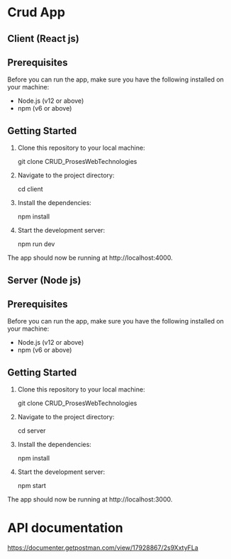# Crud App

## Client (React js)

## Prerequisites

Before you can run the app, make sure you have the following installed on your machine:

- Node.js (v12 or above)
- npm (v6 or above)

## Getting Started

1. Clone this repository to your local machine:

   git clone CRUD_ProsesWebTechnologies

2. Navigate to the project directory:

   cd client

3. Install the dependencies:

   npm install

4. Start the development server:

   npm run dev

The app should now be running at http://localhost:4000.

## Server (Node js)

## Prerequisites

Before you can run the app, make sure you have the following installed on your machine:

- Node.js (v12 or above)
- npm (v6 or above)

## Getting Started

1. Clone this repository to your local machine:

   git clone CRUD_ProsesWebTechnologies

2. Navigate to the project directory:

   cd server

3. Install the dependencies:

   npm install

4. Start the development server:

   npm start

The app should now be running at http://localhost:3000.

# API documentation

https://documenter.getpostman.com/view/17928867/2s9XxtyFLa
